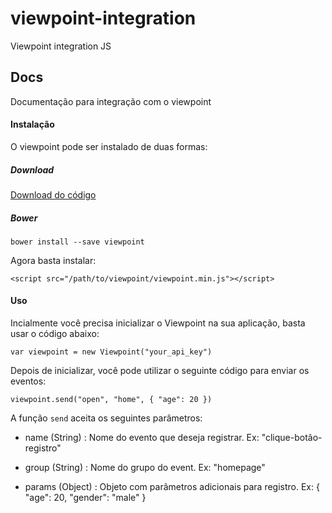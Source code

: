 # viewpoint-integration
Viewpoint integration JS

## Docs
Documentação para integração com o viewpoint

#### Instalação

O viewpoint pode ser instalado de duas formas:

##### Download

[Download do código](https://github.com/lucasrcdias/viewpoint-integration/blob/master/dist/viewpoint.min.js)

##### Bower

`bower install --save viewpoint`

Agora basta instalar:

`<script src="/path/to/viewpoint/viewpoint.min.js"></script>`

#### Uso

Incialmente você precisa inicializar o Viewpoint na sua aplicação, basta usar o código abaixo:

`var viewpoint = new Viewpoint("your_api_key")`

Depois de inicializar, você pode utilizar o seguinte código para enviar os eventos:

`viewpoint.send("open", "home", { "age": 20 })`

A função `send` aceita os seguintes parâmetros:

- name (String) : Nome do evento que deseja registrar. Ex: "clique-botão-registro"

- group (String) : Nome do grupo do event. Ex: "homepage"

- params (Object) : Objeto com parâmetros adicionais para registro. Ex: { "age": 20, "gender": "male" }
